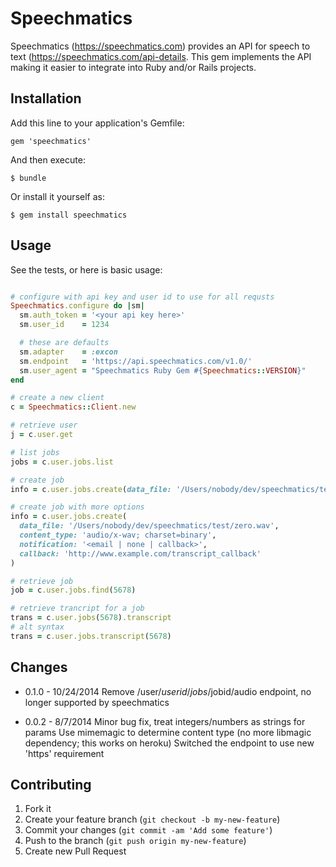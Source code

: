 # Speechmatics

Speechmatics (https://speechmatics.com) provides an API for speech to text (https://speechmatics.com/api-details.  This gem implements the API making it easier to integrate into Ruby and/or Rails projects.

## Installation

Add this line to your application's Gemfile:

    gem 'speechmatics'

And then execute:

    $ bundle

Or install it yourself as:

    $ gem install speechmatics

## Usage

See the tests, or here is basic usage:
```ruby

# configure with api key and user id to use for all requsts
Speechmatics.configure do |sm|
  sm.auth_token = '<your api key here>'
  sm.user_id    = 1234

  # these are defaults
  sm.adapter    = :excon
  sm.endpoint   = 'https://api.speechmatics.com/v1.0/'
  sm.user_agent = "Speechmatics Ruby Gem #{Speechmatics::VERSION}"
end

# create a new client
c = Speechmatics::Client.new

# retrieve user
j = c.user.get

# list jobs
jobs = c.user.jobs.list

# create job
info = c.user.jobs.create(data_file: '/Users/nobody/dev/speechmatics/test/zero.wav')

# create job with more options
info = c.user.jobs.create(
  data_file: '/Users/nobody/dev/speechmatics/test/zero.wav',
  content_type: 'audio/x-wav; charset=binary',
  notification: '<email | none | callback>',
  callback: 'http://www.example.com/transcript_callback'
)

# retrieve job
job = c.user.jobs.find(5678)

# retrieve trancript for a job
trans = c.user.jobs(5678).transcript
# alt syntax
trans = c.user.jobs.transcript(5678)

```

## Changes

* 0.1.0 - 10/24/2014
  Remove /user/$userid/jobs/$jobid/audio endpoint, no longer supported by speechmatics

* 0.0.2 - 8/7/2014
  Minor bug fix, treat integers/numbers as strings for params
  Use mimemagic to determine content type (no more libmagic dependency; this works on heroku)
  Switched the endpoint to use new 'https' requirement

## Contributing

1. Fork it
2. Create your feature branch (`git checkout -b my-new-feature`)
3. Commit your changes (`git commit -am 'Add some feature'`)
4. Push to the branch (`git push origin my-new-feature`)
5. Create new Pull Request
